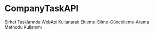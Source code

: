 # CompanyTaskAPI
Şirket Tasklarında WebApi Kullanarak Ekleme-Silme-Güncelleme-Arama Methodu Kullanımı
